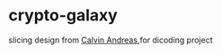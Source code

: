 # crypto-galaxy

slicing design from <a href="https://www.instagram.com/andcorleone/">Calvin Andreas</a>,for dicoding project
